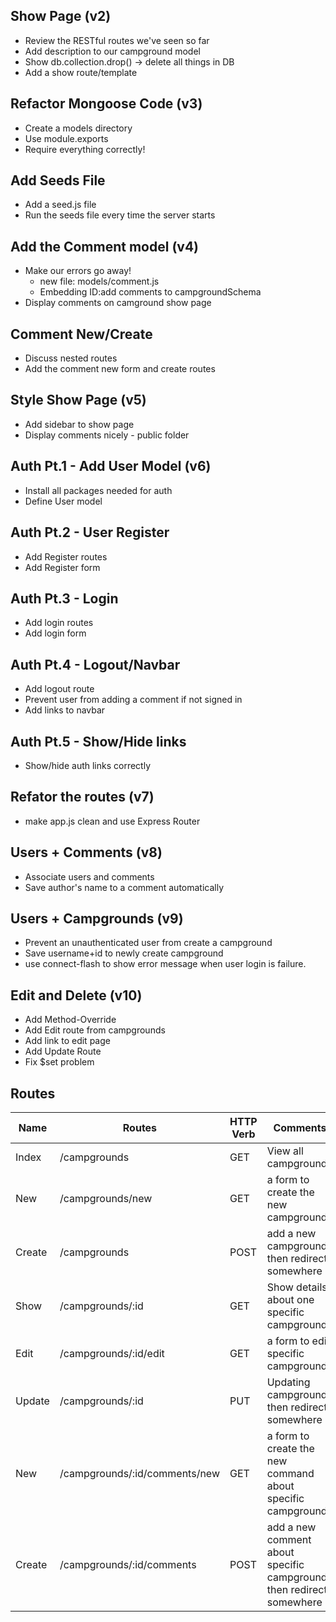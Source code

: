 ## Show Page (v2)
* Review the RESTful routes we've seen so far
* Add description to our campground model
* Show db.collection.drop() -> delete all things in DB
* Add a show route/template

## Refactor Mongoose Code (v3)
* Create a models directory
* Use module.exports
* Require everything correctly!

## Add Seeds File
* Add a seed.js file
* Run the seeds file every time the server starts

## Add the Comment model (v4)
* Make our errors go away!
	* new file: models/comment.js
	* Embedding ID:add comments to campgroundSchema
* Display comments on camground show page

## Comment New/Create 
* Discuss nested routes
* Add the comment new form and create routes

## Style Show Page (v5)
* Add sidebar to show page
* Display comments nicely - public folder

## Auth Pt.1 - Add User Model (v6)
* Install all packages needed for auth
* Define User model

## Auth Pt.2 - User Register
* Add Register routes
* Add Register form

## Auth Pt.3 - Login
* Add login routes
* Add login form

## Auth Pt.4 - Logout/Navbar
* Add logout route
* Prevent user from adding a comment if not signed in
* Add links to navbar

## Auth Pt.5 - Show/Hide links
* Show/hide auth links correctly

## Refator the routes (v7)
* make app.js clean and use Express Router

## Users + Comments (v8)
* Associate users and comments
* Save author's name to a comment automatically

## Users + Campgrounds (v9)
* Prevent an unauthenticated user from create a campground
* Save username+id to newly create campground
* use connect-flash to show error message when user login is failure.

## Edit and Delete (v10)
* Add Method-Override
* Add Edit route from campgrounds
* Add link to edit page
* Add Update Route
* Fix $set problem


## Routes
| Name   | Routes                        | HTTP Verb | Comments                                                             |
|--------|-------------------------------|-----------|----------------------------------------------------------------------|
| Index  | /campgrounds                  | GET       | View all campgrounds                                                 |
| New    | /campgrounds/new              | GET       | a form to create the new campground                                  |
| Create | /campgrounds                  | POST      | add a new campground, then redirect somewhere                        |
| Show   | /campgrounds/:id              | GET       | Show details about one specific campground                           |
| Edit   | /campgrounds/:id/edit         | GET       | a form to edit specific campground                                   |
| Update | /campgrounds/:id              | PUT       | Updating campground, then redirect somewhere                         |
| New    | /campgrounds/:id/comments/new | GET       | a form to create the new command about specific campground           |
| Create | /campgrounds/:id/comments     | POST      | add a new comment about specific campground, then redirect somewhere |